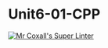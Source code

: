 # Unit6-01-CPP
[![Mr Coxall's Super Linter](https://github.com/ICS3U-C-Programming-ReidM/Unit6-01-CPP/workflows/Mr%20Coxall's%20Super%20Linter/badge.svg)](https://github.com/ICS3U-C-Programming-ReidM/Unit6-01-CPP/actions/)
